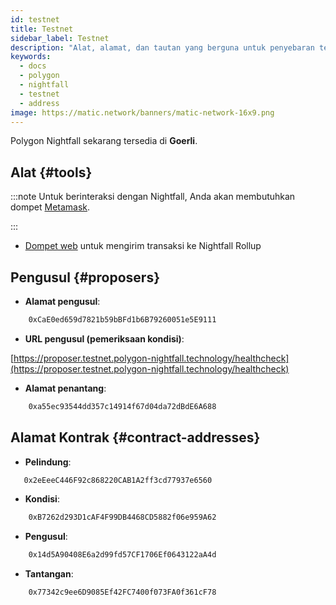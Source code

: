 ```yaml
---
id: testnet
title: Testnet
sidebar_label: Testnet
description: "Alat, alamat, dan tautan yang berguna untuk penyebaran testnet."
keywords:
  - docs
  - polygon
  - nightfall
  - testnet
  - address
image: https://matic.network/banners/matic-network-16x9.png
---
```


Polygon Nightfall sekarang tersedia di **Goerli**.

## Alat {#tools}

:::note
Untuk berinteraksi dengan Nightfall, Anda akan membutuhkan dompet [Metamask](https://metamask.io/).

:::

- [Dompet web](https://wallet.testnet.polygon-nightfall.technology) untuk mengirim transaksi ke Nightfall Rollup

## Pengusul {#proposers}

- **Alamat pengusul**:

```bash
    0xCaE0ed659d7821b59bBFd1b6B79260051e5E9111
```
- **URL pengusul (pemeriksaan kondisi)**:

[https://proposer.testnet.polygon-nightfall.technology/healthcheck](https://proposer.testnet.polygon-nightfall.technology/healthcheck)


- **Alamat penantang**:

```bash
    0xa55ec93544dd357c14914f67d04da72dBdE6A688
```

## Alamat Kontrak {#contract-addresses}

- **Pelindung**:

```bash
   0x2eEeeC446F92c868220CAB1A2ff3cd77937e6560
```

- **Kondisi**:

```bash
    0xB7262d293D1cAF4F99DB4468CD5882f06e959A62
```


- **Pengusul**:

```bash
    0x14d5A90408E6a2d99fd57CF1706Ef0643122aA4d
```


- **Tantangan**:

```bash
    0x77342c9ee6D9085Ef42FC7400f073FA0f361cF78
```
